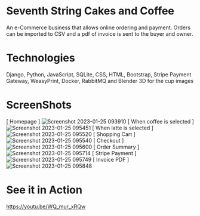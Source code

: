 # Seventh String Cakes and Coffee
An e-Commerce business that allows online ordering and payment. Orders can be imported to CSV and a pdf of invoice is sent to the buyer and owner.

# Technologies
Django, Python, JavaScript, SQLite, CSS, HTML, Bootstrap, Stripe Payment Gateway, WeasyPrint, Docker, RabbitMQ and Blender 3D for the cup images

# ScreenShots
[ Homepage ]
![Screenshot 2023-01-25 093910](https://user-images.githubusercontent.com/105762453/214627570-adffedca-911c-4349-bb56-08f2d5b0d3a1.png)
[ When coffee is selected ]
![Screenshot 2023-01-25 095451](https://user-images.githubusercontent.com/105762453/214629744-5cd2dfcc-4cd7-4499-b641-e758f1f1e07f.png)
[ When latte is selected ]
![Screenshot 2023-01-25 095520](https://user-images.githubusercontent.com/105762453/214629761-8bfb6c10-a0e1-49ec-bb66-e9c7b47409d1.png)
[ Shopping Cart ]
![Screenshot 2023-01-25 095540](https://user-images.githubusercontent.com/105762453/214629779-061e8ab2-f29b-44cd-aeaa-757996990d99.png)
[ Checkout ]
![Screenshot 2023-01-25 095600](https://user-images.githubusercontent.com/105762453/214629789-eec57e0c-5e69-4355-aa3a-4536960774d7.png)
[ Order Summary ]
![Screenshot 2023-01-25 095714](https://user-images.githubusercontent.com/105762453/214629799-e9695b9a-c820-49f5-a80e-2d2dbfe64971.png)
[ Stripe Payment ]
![Screenshot 2023-01-25 095749](https://user-images.githubusercontent.com/105762453/214629829-3a4c8753-f1ed-48b7-9ccd-b4944b5036d2.png)
[ Invoice PDF ]
![Screenshot 2023-01-25 095848](https://user-images.githubusercontent.com/105762453/214629846-a8da2917-5b82-4020-87a2-a1361109dbe0.png)

# See it in Action
https://youtu.be/WQ_mur_xRQw

